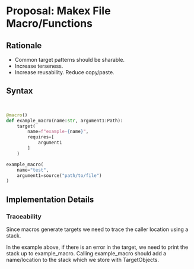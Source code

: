 # Proposal: Makex File Macro/Functions

## Rationale

- Common target patterns should be sharable.
- Increase terseness.
- Increase reusability. Reduce copy/paste.

## Syntax


```python


@macro()
def example_macro(name:str, argument1:Path):
    target(
        name=f"example-{name}",
        requires=[
            argument1
        ]
    )

example_macro(
    name="test",
    argument1=source("path/to/file")
)
```

## Implementation Details

### Traceability

Since macros generate targets we need to trace the caller location using a stack.

In the example above, if there is an error in the target, we need to print the stack up to example_macro.
Calling example_macro should add a name/location to the stack which we store with TargetObjects.